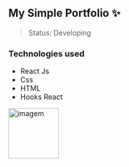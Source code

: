 ## My Simple Portfolio ✨

> Status: Developing

### Technologies used

+ React Js
+ Css
+ HTML
+ Hooks React

<img width="100" src="https://w7.pngwing.com/pngs/79/518/png-transparent-js-react-js-logo-react-react-native-logos-icon-thumbnail.png" alt="imagem"/>
